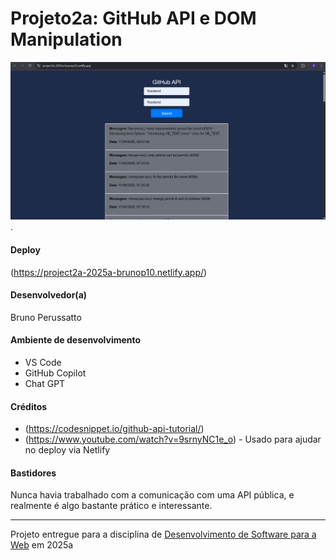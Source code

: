 # Projeto2a: GitHub API e DOM Manipulation 

![Screenshot do projeto](github-api-tutorial-main/images/printscreen.png "Screenshot do projeto").


#### Deploy

(https://project2a-2025a-brunop10.netlify.app/)


#### Desenvolvedor(a)

Bruno Perussatto


#### Ambiente de desenvolvimento

- VS Code
- GitHub Copilot
- Chat GPT

#### Créditos

- (https://codesnippet.io/github-api-tutorial/)
- (https://www.youtube.com/watch?v=9srnyNC1e_o) - Usado para ajudar no deploy via Netlify


#### Bastidores

Nunca havia trabalhado com a comunicação com uma API pública, e realmente é algo bastante prático e interessante.


---
Projeto entregue para a disciplina de [Desenvolvimento de Software para a Web](http://github.com/andreainfufsm/elc1090-2025a) em 2025a
